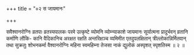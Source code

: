 +++
title = "०२ स जायमानः"

+++

सवैश्वानरोग्निः व्रतपाः व्रतस्यपालकः परमे उत्कृष्टे व्योमनि व्योम्न्याकाशे जायमानः सूर्यात्मना प्रादुर्भवन् व्रतानि कर्माणि लौकि- कानि वैदिकानिच अरक्षत रक्षति अन्तरिक्षञ्च व्यमिमीत एतदुपलक्षितान् त्रील्लोकान्निर्मितवान् तथा सुक्रतुः शोभनकर्मा वैश्वानरोग्निः महिना स्वमहिम्ना तेजसा नाकं द्युलोकं अस्पृशत् स्पृशतिस्म ॥ २ ॥